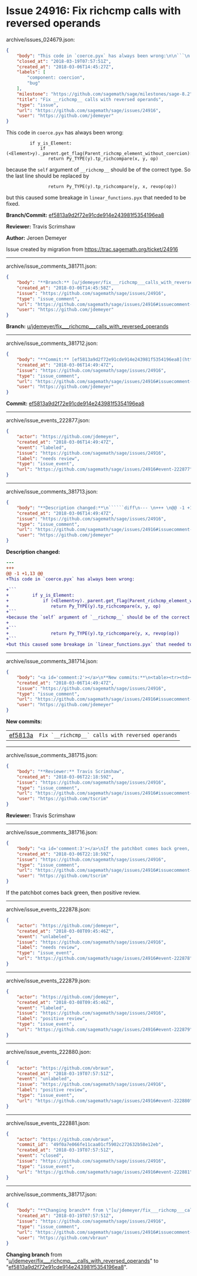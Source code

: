 # Issue 24916: Fix __richcmp__ calls with reversed operands

archive/issues_024679.json:
```json
{
    "body": "This code in `coerce.pyx` has always been wrong:\n\n```\n         if y_is_Element:\n             if (<Element>y)._parent.get_flag(Parent_richcmp_element_without_coercion):\n                return Py_TYPE(y).tp_richcompare(x, y, op)\n```\nbecause the `self` argument of `__richcmp__` should be of the correct type. So the last line should be replaced by\n\n```\n                return Py_TYPE(y).tp_richcompare(y, x, revop(op))\n```\nbut this caused some breakage in `linear_functions.pyx` that needed to be fixed.\n\n**Branch/Commit:** [ef5813a9d2f72e91cde914e243981f5354196ea8](https://github.com/sagemath/sagetrac-mirror/commit/ef5813a9d2f72e91cde914e243981f5354196ea8)\n\n**Reviewer:** Travis Scrimshaw\n\n**Author:** Jeroen Demeyer\n\nIssue created by migration from https://trac.sagemath.org/ticket/24916\n\n",
    "closed_at": "2018-03-19T07:57:51Z",
    "created_at": "2018-03-06T14:45:27Z",
    "labels": [
        "component: coercion",
        "bug"
    ],
    "milestone": "https://github.com/sagemath/sage/milestones/sage-8.2",
    "title": "Fix __richcmp__ calls with reversed operands",
    "type": "issue",
    "url": "https://github.com/sagemath/sage/issues/24916",
    "user": "https://github.com/jdemeyer"
}
```
This code in `coerce.pyx` has always been wrong:

```
         if y_is_Element:
             if (<Element>y)._parent.get_flag(Parent_richcmp_element_without_coercion):
                return Py_TYPE(y).tp_richcompare(x, y, op)
```
because the `self` argument of `__richcmp__` should be of the correct type. So the last line should be replaced by

```
                return Py_TYPE(y).tp_richcompare(y, x, revop(op))
```
but this caused some breakage in `linear_functions.pyx` that needed to be fixed.

**Branch/Commit:** [ef5813a9d2f72e91cde914e243981f5354196ea8](https://github.com/sagemath/sagetrac-mirror/commit/ef5813a9d2f72e91cde914e243981f5354196ea8)

**Reviewer:** Travis Scrimshaw

**Author:** Jeroen Demeyer

Issue created by migration from https://trac.sagemath.org/ticket/24916





---

archive/issue_comments_381711.json:
```json
{
    "body": "**Branch:** [u/jdemeyer/fix___richcmp___calls_with_reversed_operands](https://github.com/sagemath/sagetrac-mirror/tree/u/jdemeyer/fix___richcmp___calls_with_reversed_operands)",
    "created_at": "2018-03-06T14:45:58Z",
    "issue": "https://github.com/sagemath/sage/issues/24916",
    "type": "issue_comment",
    "url": "https://github.com/sagemath/sage/issues/24916#issuecomment-381711",
    "user": "https://github.com/jdemeyer"
}
```

**Branch:** [u/jdemeyer/fix___richcmp___calls_with_reversed_operands](https://github.com/sagemath/sagetrac-mirror/tree/u/jdemeyer/fix___richcmp___calls_with_reversed_operands)



---

archive/issue_comments_381712.json:
```json
{
    "body": "**Commit:** [ef5813a9d2f72e91cde914e243981f5354196ea8](https://github.com/sagemath/sagetrac-mirror/commit/ef5813a9d2f72e91cde914e243981f5354196ea8)",
    "created_at": "2018-03-06T14:49:47Z",
    "issue": "https://github.com/sagemath/sage/issues/24916",
    "type": "issue_comment",
    "url": "https://github.com/sagemath/sage/issues/24916#issuecomment-381712",
    "user": "https://github.com/jdemeyer"
}
```

**Commit:** [ef5813a9d2f72e91cde914e243981f5354196ea8](https://github.com/sagemath/sagetrac-mirror/commit/ef5813a9d2f72e91cde914e243981f5354196ea8)



---

archive/issue_events_222877.json:
```json
{
    "actor": "https://github.com/jdemeyer",
    "created_at": "2018-03-06T14:49:47Z",
    "event": "labeled",
    "issue": "https://github.com/sagemath/sage/issues/24916",
    "label": "needs review",
    "type": "issue_event",
    "url": "https://github.com/sagemath/sage/issues/24916#event-222877"
}
```



---

archive/issue_comments_381713.json:
```json
{
    "body": "**Description changed:**\n``````diff\n--- \n+++ \n@@ -1 +1,13 @@\n+This code in `coerce.pyx` has always been wrong:\n \n+```\n+         if y_is_Element:\n+             if (<Element>y)._parent.get_flag(Parent_richcmp_element_without_coercion):\n+                return Py_TYPE(y).tp_richcompare(x, y, op)\n+```\n+because the `self` argument of `__richcmp__` should be of the correct type. So the last line should be replaced by\n+\n+```\n+                return Py_TYPE(y).tp_richcompare(y, x, revop(op))\n+```\n+but this caused some breakage in `linear_functions.pyx` that needed to be fixed.\n``````\n",
    "created_at": "2018-03-06T14:49:47Z",
    "issue": "https://github.com/sagemath/sage/issues/24916",
    "type": "issue_comment",
    "url": "https://github.com/sagemath/sage/issues/24916#issuecomment-381713",
    "user": "https://github.com/jdemeyer"
}
```

**Description changed:**
``````diff
--- 
+++ 
@@ -1 +1,13 @@
+This code in `coerce.pyx` has always been wrong:
 
+```
+         if y_is_Element:
+             if (<Element>y)._parent.get_flag(Parent_richcmp_element_without_coercion):
+                return Py_TYPE(y).tp_richcompare(x, y, op)
+```
+because the `self` argument of `__richcmp__` should be of the correct type. So the last line should be replaced by
+
+```
+                return Py_TYPE(y).tp_richcompare(y, x, revop(op))
+```
+but this caused some breakage in `linear_functions.pyx` that needed to be fixed.
``````




---

archive/issue_comments_381714.json:
```json
{
    "body": "<a id='comment:2'></a>\n**New commits:**\n<table><tr><td><a href=\"https://github.com/sagemath/sagetrac-mirror/commit/ef5813a9d2f72e91cde914e243981f5354196ea8\">ef5813a</a></td><td><code>Fix `__richcmp__` calls with reversed operands</code></td></tr></table>\n",
    "created_at": "2018-03-06T14:49:47Z",
    "issue": "https://github.com/sagemath/sage/issues/24916",
    "type": "issue_comment",
    "url": "https://github.com/sagemath/sage/issues/24916#issuecomment-381714",
    "user": "https://github.com/jdemeyer"
}
```

<a id='comment:2'></a>
**New commits:**
<table><tr><td><a href="https://github.com/sagemath/sagetrac-mirror/commit/ef5813a9d2f72e91cde914e243981f5354196ea8">ef5813a</a></td><td><code>Fix `__richcmp__` calls with reversed operands</code></td></tr></table>




---

archive/issue_comments_381715.json:
```json
{
    "body": "**Reviewer:** Travis Scrimshaw",
    "created_at": "2018-03-06T22:18:59Z",
    "issue": "https://github.com/sagemath/sage/issues/24916",
    "type": "issue_comment",
    "url": "https://github.com/sagemath/sage/issues/24916#issuecomment-381715",
    "user": "https://github.com/tscrim"
}
```

**Reviewer:** Travis Scrimshaw



---

archive/issue_comments_381716.json:
```json
{
    "body": "<a id='comment:3'></a>\nIf the patchbot comes back green, then positive review.",
    "created_at": "2018-03-06T22:18:59Z",
    "issue": "https://github.com/sagemath/sage/issues/24916",
    "type": "issue_comment",
    "url": "https://github.com/sagemath/sage/issues/24916#issuecomment-381716",
    "user": "https://github.com/tscrim"
}
```

<a id='comment:3'></a>
If the patchbot comes back green, then positive review.



---

archive/issue_events_222878.json:
```json
{
    "actor": "https://github.com/jdemeyer",
    "created_at": "2018-03-08T09:45:46Z",
    "event": "unlabeled",
    "issue": "https://github.com/sagemath/sage/issues/24916",
    "label": "needs review",
    "type": "issue_event",
    "url": "https://github.com/sagemath/sage/issues/24916#event-222878"
}
```



---

archive/issue_events_222879.json:
```json
{
    "actor": "https://github.com/jdemeyer",
    "created_at": "2018-03-08T09:45:46Z",
    "event": "labeled",
    "issue": "https://github.com/sagemath/sage/issues/24916",
    "label": "positive review",
    "type": "issue_event",
    "url": "https://github.com/sagemath/sage/issues/24916#event-222879"
}
```



---

archive/issue_events_222880.json:
```json
{
    "actor": "https://github.com/vbraun",
    "created_at": "2018-03-19T07:57:51Z",
    "event": "unlabeled",
    "issue": "https://github.com/sagemath/sage/issues/24916",
    "label": "positive review",
    "type": "issue_event",
    "url": "https://github.com/sagemath/sage/issues/24916#event-222880"
}
```



---

archive/issue_events_222881.json:
```json
{
    "actor": "https://github.com/vbraun",
    "commit_id": "49f0a7e066fe11caa01cf5902c272632b58e12eb",
    "created_at": "2018-03-19T07:57:51Z",
    "event": "closed",
    "issue": "https://github.com/sagemath/sage/issues/24916",
    "type": "issue_event",
    "url": "https://github.com/sagemath/sage/issues/24916#event-222881"
}
```



---

archive/issue_comments_381717.json:
```json
{
    "body": "**Changing branch** from \"[u/jdemeyer/fix___richcmp___calls_with_reversed_operands](https://github.com/sagemath/sagetrac-mirror/tree/u/jdemeyer/fix___richcmp___calls_with_reversed_operands)\" to \"[ef5813a9d2f72e91cde914e243981f5354196ea8](https://github.com/sagemath/sagetrac-mirror/commit/ef5813a9d2f72e91cde914e243981f5354196ea8)\".",
    "created_at": "2018-03-19T07:57:51Z",
    "issue": "https://github.com/sagemath/sage/issues/24916",
    "type": "issue_comment",
    "url": "https://github.com/sagemath/sage/issues/24916#issuecomment-381717",
    "user": "https://github.com/vbraun"
}
```

**Changing branch** from "[u/jdemeyer/fix___richcmp___calls_with_reversed_operands](https://github.com/sagemath/sagetrac-mirror/tree/u/jdemeyer/fix___richcmp___calls_with_reversed_operands)" to "[ef5813a9d2f72e91cde914e243981f5354196ea8](https://github.com/sagemath/sagetrac-mirror/commit/ef5813a9d2f72e91cde914e243981f5354196ea8)".
